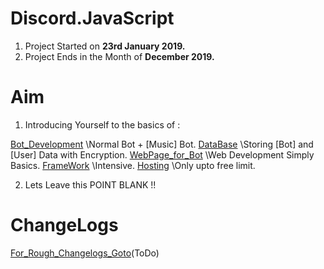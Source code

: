 # Discord.JavaScript
1. Project Started on **23rd January 2019.**
2. Project Ends in the Month of **December 2019.**

# Aim
1. Introducing Yourself to the basics of :

[Bot_Development](JavaScript_+_nodejs)      \\Normal Bot + [Music] Bot.
[DataBase](mongoDB_+_mySQL_+_bycrpt)     \\Storing [Bot] and [User] Data with Encryption.
[WebPage_for_Bot](HTML_+_CSS)       \\Web Development Simply Basics.
[FrameWork](Vue)        \\Intensive.
[Hosting](AWS)      \\Only upto free limit.

2. Lets Leave this POINT BLANK !!

# ChangeLogs
[For_Rough_Changelogs_Goto](https://trello.com/b/Yd6ZV3i6/pclinguapublic)(ToDo)

